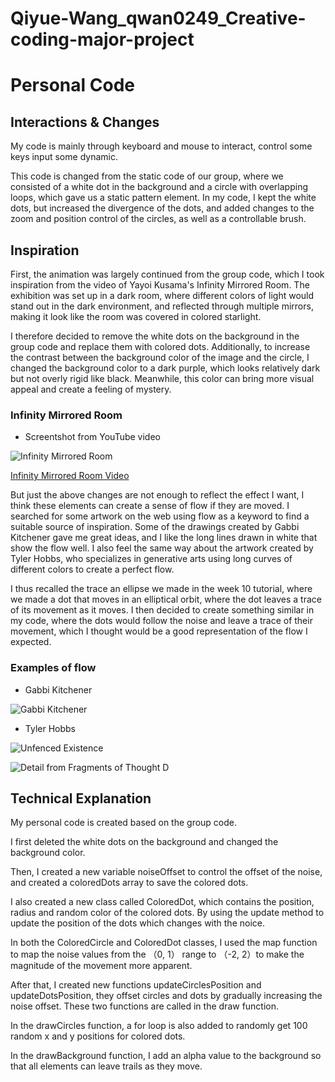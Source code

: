 # Qiyue-Wang_qwan0249_Creative-coding-major-project
# Personal Code

## Interactions & Changes

My code is mainly through keyboard and mouse to interact, control some keys input some dynamic.

This code is changed from the static code of our group, where we consisted of a white dot in the background and a circle with overlapping loops, which gave us a static pattern element. In my code, I kept the white dots, but increased the divergence of the dots, and added changes to the zoom and position control of the circles, as well as a controllable brush.

## Inspiration
First, the animation was largely continued from the group code, which I took inspiration from the video of Yayoi Kusama's Infinity Mirrored Room. The exhibition was set up in a dark room, where different colors of light would stand out in the dark environment, and reflected through multiple mirrors, making it look like the room was covered in colored starlight.

I therefore decided to remove the white dots on the background in the group code and replace them with colored dots. Additionally, to increase the contrast between the background color of the image and the circle, I changed the background color to a dark purple, which looks relatively dark but not overly rigid like black. Meanwhile, this color can bring more visual appeal and create a feeling of mystery.

### Infinity Mirrored Room
- Screentshot from YouTube video

![Infinity Mirrored Room](readmeImages\Infinity_Mirrored_Room.jpg)
  
[Infinity Mirrored Room Video](https://www.youtube.com/watch?app=desktop&v=vebDk7xQmCw)


But just the above changes are not enough to reflect the effect I want, I think these elements can create a sense of flow if they are moved. I searched for some artwork on the web using flow as a keyword to find a suitable source of inspiration. Some of the drawings created by Gabbi Kitchener gave me great ideas, and I like the long lines drawn in white that show the flow well. I also feel the same way about the artwork created by Tyler Hobbs, who specializes in generative arts using long curves of different colors to create a perfect flow.

I thus recalled the trace an ellipse we made in the week 10 tutorial, where we made a dot that moves in an elliptical orbit, where the dot leaves a trace of its movement as it moves. I then decided to create something similar in my code, where the dots would follow the noise and leave a trace of their movement, which I thought would be a good representation of the flow I expected.
 

### Examples of flow
- Gabbi Kitchener 

![Gabbi Kitchener ](readmeImages\Gabbi_Kitchener.jpg)

- Tyler Hobbs

![Unfenced Existence](readmeImages\Unfenced_Existence.jpg)

![Detail from Fragments of Thought D](readmeImages\Detail_from_Fragments_of_Thought_D.jpg)
  

## Technical Explanation
My personal code is created based on the group code.

I first deleted the white dots on the background and changed the background color.

Then, I created a new variable noiseOffset to control the offset of the noise, and created a coloredDots array to save the colored dots.

I also created a new class called ColoredDot, which contains the position, radius and random color of the colored dots. By using the update method to update the position of the dots which changes with the noice.

In both the ColoredCircle and ColoredDot classes, I used the map function to map the noise values from the （0, 1） range to （-2, 2）to make the magnitude of the movement more apparent.

After that, I created new functions updateCirclesPosition and updateDotsPosition, they offset circles and dots by gradually increasing the noise offset. These two functions are called in the draw function.

In the drawCircles function, a for loop is also added to randomly get 100 random x and y positions for colored dots.

In the drawBackground function, I add an alpha value to the background so that all elements can leave trails as they move.